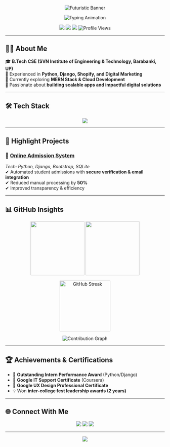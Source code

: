 <!-- Futuristic Animated Banner -->
<p align="center">
  <img src="https://capsule-render.vercel.app/api?type=waving&height=250&color=0:0ea5e9,100:7c3aed&text=Dharmendra%20Kumar%20Yadav&fontColor=ffffff&fontSize=48&fontAlign=50&fontAlignY=35&desc=Python%20%7C%20Django%20%7C%20Web%20Developer&descAlign=50&descAlignY=60" alt="Futuristic Banner"/>
</p>

<!-- Typing Animation -->
<p align="center">
  <img src="https://readme-typing-svg.demolab.com?font=Fira+Code&weight=600&size=22&duration=3000&pause=1000&color=36BCF7&center=true&vCenter=true&width=900&lines=Computer+Science+Graduate;Python+%26+Django+Developer;Web+%26+Digital+Marketing+Enthusiast;Open+Source+Contributor;Future+Tech+Innovator" alt="Typing Animation"/>
</p>

<!-- Social + Visitor Counter -->
<p align="center">
  <a href="mailto:dkmom00@gmail.com"><img src="https://img.shields.io/badge/Email-dkmom00%40gmail.com-red?style=for-the-badge&logo=gmail" /></a>
  <a href="https://www.linkedin.com/in/dharmendra0107/"><img src="https://img.shields.io/badge/LinkedIn-Connect-blue?style=for-the-badge&logo=linkedin" /></a>
  <a href="https://github.com/dharmendra0107"><img src="https://img.shields.io/badge/GitHub-Follow-black?style=for-the-badge&logo=github" /></a>
  <img src="https://komarev.com/ghpvc/?username=dharmendra0107&style=for-the-badge&label=PROFILE+VIEWS&color=7c3aed" alt="Profile Views"/>
</p>

---

## 👨‍💻 About Me
🎓 **B.Tech CSE (SVN Institute of Engineering & Technology, Barabanki, UP)**  
💼 Experienced in **Python, Django, Shopify, and Digital Marketing**  
🚀 Currently exploring **MERN Stack & Cloud Development**  
🌱 Passionate about **building scalable apps and impactful digital solutions**  

---

## 🛠 Tech Stack
<p align="center">
  <img src="https://skillicons.dev/icons?i=python,django,java,c,html,css,bootstrap,tailwind,git,github,mysql,postgresql,vscode,figma" />
</p>

---

## 🚀 Highlight Projects

### 🔹 [Online Admission System](https://github.com/Dharmendra0107/Online-Admission-System-for-Biotech-Park-Lucknow)
*Tech: Python, Django, Bootstrap, SQLite*  
✔ Automated student admissions with **secure verification & email integration**  
✔ Reduced manual processing by **50%**  
✔ Improved transparency & efficiency  

---

## 📊 GitHub Insights
<p align="center">
  <img height="170" src="https://github-readme-stats.vercel.app/api?username=dharmendra0107&show_icons=true&theme=radical&hide_border=true" />
  <img height="170" src="https://github-readme-stats.vercel.app/api/top-langs/?username=dharmendra0107&layout=compact&theme=tokyonight&hide_border=true" />
</p>

<p align="center">
  <img src="https://streak-stats.demolab.com?user=dharmendra0107&theme=highcontrast&hide_border=true" height="160" alt="GitHub Streak"/>
</p>

<p align="center">
  <img src="https://github-readme-activity-graph.vercel.app/graph?username=dharmendra0107&theme=react-dark&hide_border=true&bg_color=0D1117" alt="Contribution Graph"/>
</p>

---

## 🏆 Achievements & Certifications
- 🥇 **Outstanding Intern Performance Award** (Python/Django)  
- 📜 **Google IT Support Certificate** (Coursera)  
- 📜 **Google UX Design Professional Certificate**  
- 💡 Won **inter-college fest leadership awards (2 years)**  

---

## 🌐 Connect With Me
<p align="center">
  <a href="mailto:dkmom00@gmail.com"><img src="https://img.shields.io/badge/Gmail-Contact-red?style=flat&logo=gmail" /></a>
  <a href="https://www.linkedin.com/in/dharmendra0107/"><img src="https://img.shields.io/badge/LinkedIn-Profile-blue?style=flat&logo=linkedin" /></a>
  <a href="https://github.com/dharmendra0107"><img src="https://img.shields.io/badge/GitHub-Portfolio-black?style=flat&logo=github" /></a>
</p>

---

<!-- Futuristic Footer -->
<p align="center">
  <img src="https://capsule-render.vercel.app/api?type=waving&height=120&section=footer&color=0:7c3aed,100:0ea5e9" />
</p>
